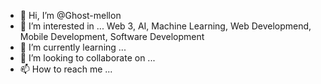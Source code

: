 - 👋 Hi, I’m @Ghost-mellon
- 👀 I’m interested in ... Web 3, AI, Machine Learning, Web Developmend, Mobile Development, Software Development 
- 🌱 I’m currently learning ... 
- 💞️ I’m looking to collaborate on ...
- 📫 How to reach me ...

<!---
Ghost-mellon/Ghost-mellon is a ✨ special ✨ repository because its `README.md` (this file) appears on your GitHub profile.
You can click the Preview link to take a look at your changes.
--->
